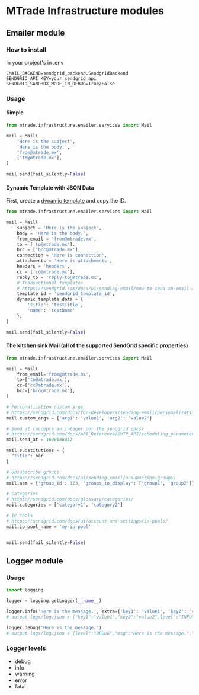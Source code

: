 # MTrade Infrastructure modules

## Emailer module
### How to install
In your project's in .env
```shell
EMAIL_BACKEND=sendgrid_backend.SendgridBackend
SENDGRID_API_KEY=your_sendgrid_api
SENDGRID_SANDBOX_MODE_IN_DEBUG=True/False
```

### Usage
#### Simple
```python
from mtrade.infrastructure.emailer.services import Mail

mail = Mail(
	'Here is the subject',
	'Here is the body.',
	'from@mtrade.mx',
	['to@mtrade.mx'],
)

mail.send(fail_silently=False)
```
#### Dynamic Template with JSON Data
First, create a [dynamic template](https://mc.sendgrid.com/dynamic-templates) and copy the ID.

```python
from mtrade.infrastructure.emailer.services import Mail

mail = Mail(
	subject = 'Here is the subject',
	body = 'Here is the body.',
	from_email = 'from@mtrade.mx',
	to = ['to@mtrade.mx'],
	bcc = ['bcc@mtrade.mx'],
	connection = 'Here is connection',
	attachments = 'Here is attachments',
	headers = 'headers',
	cc = ['cc@mtrade.mx'],
	reply_to = 'reply-to@mtrade.mx',
	# Transactional templates
	# https://sendgrid.com/docs/ui/sending-email/how-to-send-an-email-with-dynamic-transactional-templates/
	template_id = 'sendgrid_template_id',
	dynamic_template_data = {
		'title': 'testTitle',
		'name': 'testName'
	},
)

mail.send(fail_silently=False)
```

#### The kitchen sink Mail (all of the supported SendGrid specific properties)
```python
from mtrade.infrastructure.emailer.services import Mail

mail = Mail(
	from_email='from@mtrade.mx',
	to=['to@mtrade.mx'],
	cc=['cc@mtrade.mx'],
	bcc=['bcc@mtrade.mx'],
)

# Personalization custom args
# https://sendgrid.com/docs/for-developers/sending-email/personalizations/
mail.custom_args = {'arg1': 'value1', 'arg2': 'value2'}

# Send at (accepts an integer per the sendgrid docs)
# https://sendgrid.com/docs/API_Reference/SMTP_API/scheduling_parameters.html#-Send-At
mail.send_at = 1600188812

mail.substitutions = {
  "title": bar
}

# Unsubscribe groups
# https://sendgrid.com/docs/ui/sending-email/unsubscribe-groups/
mail.asm = {'group_id': 123, 'groups_to_display': ['group1', 'group2']}

# Categories
# https://sendgrid.com/docs/glossary/categories/
mail.categories = ['category1', 'category2']

# IP Pools
# https://sendgrid.com/docs/ui/account-and-settings/ip-pools/
mail.ip_pool_name = 'my-ip-pool'


mail.send(fail_silently=False)
```

## Logger module
### Usage
```python
import logging

logger = logging.getLogger(__name__)

logger.info('Here is the message.', extra={'key1': 'value1', 'key2': 'value2'})
# output logs/log.json > {"key1":"value1","key2":"value2",level":"INFO","msg":"Here is the message.","module":"mtrade.infrastructure.logger.views.infoLogger","time":"2021-03-09T23:39:08.748015"}

logger.debug('Here is the message.')
# output logs/log.json > {level":"DEBUG","msg":"Here is the message.","module":"mtrade.infrastructure.logger.views.infoLogger","time":"2021-03-09T23:39:08.748015"}
```

### Logger levels
- debug
- info
- warning
- error
- fatal